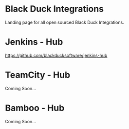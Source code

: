 # Black Duck Integrations

Landing page for all open sourced Black Duck Integrations.  

# Jenkins - Hub
https://github.com/blackducksoftware/jenkins-hub

# TeamCity - Hub
Coming Soon...

# Bamboo - Hub
Coming Soon...

